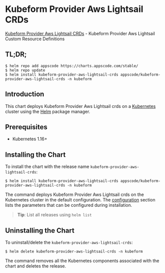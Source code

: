 # Kubeform Provider Aws Lightsail CRDs

[Kubeform Provider Aws Lightsail CRDs](https://github.com/kubeform) - Kubeform Provider Aws Lightsail Custom Resource Definitions

## TL;DR;

```console
$ helm repo add appscode https://charts.appscode.com/stable/
$ helm repo update
$ helm install kubeform-provider-aws-lightsail-crds appscode/kubeform-provider-aws-lightsail-crds -n kubeform
```

## Introduction

This chart deploys Kubeform Provider Aws Lightsail crds on a [Kubernetes](http://kubernetes.io) cluster using the [Helm](https://helm.sh) package manager.

## Prerequisites

- Kubernetes 1.16+

## Installing the Chart

To install the chart with the release name `kubeform-provider-aws-lightsail-crds`:

```console
$ helm install kubeform-provider-aws-lightsail-crds appscode/kubeform-provider-aws-lightsail-crds -n kubeform
```

The command deploys Kubeform Provider Aws Lightsail crds on the Kubernetes cluster in the default configuration. The [configuration](#configuration) section lists the parameters that can be configured during installation.

> **Tip**: List all releases using `helm list`

## Uninstalling the Chart

To uninstall/delete the `kubeform-provider-aws-lightsail-crds`:

```console
$ helm delete kubeform-provider-aws-lightsail-crds -n kubeform
```

The command removes all the Kubernetes components associated with the chart and deletes the release.


